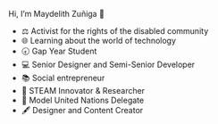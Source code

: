 Hi, I’m Maydelith Zuñiga 👋 
- ⚖️ Activist for the rights of the disabled community
- 🌐 Learning about the world of technology
- 🕣 Gap Year Student
- 💻 Senior Designer and Semi-Senior Developer 
- 📚 Social entrepreneur
- 🔬 STEAM Innovator & Researcher
- 💬 Model United Nations Delegate
- 🖋️ Designer and Content Creator

<!---
maydelithzunigacabrera/maydelithzunigacabrera is a ✨ special ✨ repository because its `README.md` (this file) appears on your GitHub profile.
You can click the Preview link to take a look at your changes.
--->
